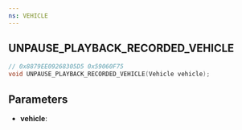 ```yaml
---
ns: VEHICLE
---
```

## UNPAUSE_PLAYBACK_RECORDED_VEHICLE

```c
// 0x8879EE09268305D5 0x59060F75
void UNPAUSE_PLAYBACK_RECORDED_VEHICLE(Vehicle vehicle);
```


## Parameters
* **vehicle**: 

